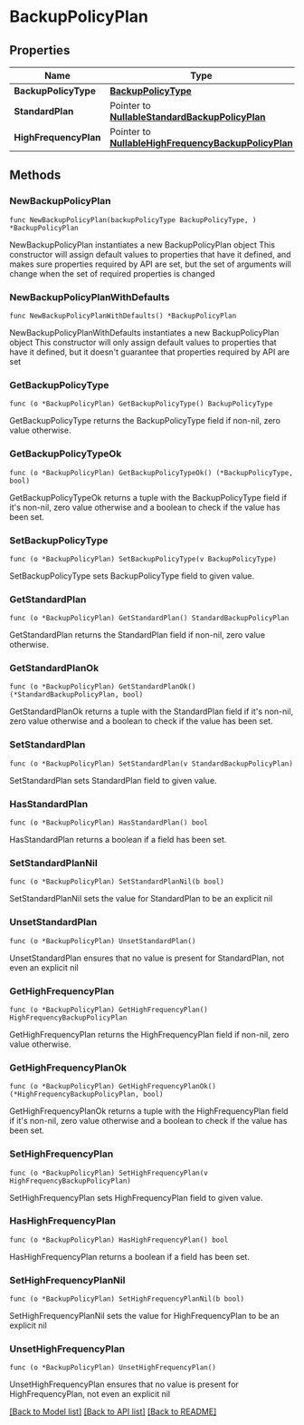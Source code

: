 # BackupPolicyPlan

## Properties

Name | Type | Description | Notes
------------ | ------------- | ------------- | -------------
**BackupPolicyType** | [**BackupPolicyType**](BackupPolicyType.md) |  | 
**StandardPlan** | Pointer to [**NullableStandardBackupPolicyPlan**](StandardBackupPolicyPlan.md) |  | [optional] 
**HighFrequencyPlan** | Pointer to [**NullableHighFrequencyBackupPolicyPlan**](HighFrequencyBackupPolicyPlan.md) |  | [optional] 

## Methods

### NewBackupPolicyPlan

`func NewBackupPolicyPlan(backupPolicyType BackupPolicyType, ) *BackupPolicyPlan`

NewBackupPolicyPlan instantiates a new BackupPolicyPlan object
This constructor will assign default values to properties that have it defined,
and makes sure properties required by API are set, but the set of arguments
will change when the set of required properties is changed

### NewBackupPolicyPlanWithDefaults

`func NewBackupPolicyPlanWithDefaults() *BackupPolicyPlan`

NewBackupPolicyPlanWithDefaults instantiates a new BackupPolicyPlan object
This constructor will only assign default values to properties that have it defined,
but it doesn't guarantee that properties required by API are set

### GetBackupPolicyType

`func (o *BackupPolicyPlan) GetBackupPolicyType() BackupPolicyType`

GetBackupPolicyType returns the BackupPolicyType field if non-nil, zero value otherwise.

### GetBackupPolicyTypeOk

`func (o *BackupPolicyPlan) GetBackupPolicyTypeOk() (*BackupPolicyType, bool)`

GetBackupPolicyTypeOk returns a tuple with the BackupPolicyType field if it's non-nil, zero value otherwise
and a boolean to check if the value has been set.

### SetBackupPolicyType

`func (o *BackupPolicyPlan) SetBackupPolicyType(v BackupPolicyType)`

SetBackupPolicyType sets BackupPolicyType field to given value.


### GetStandardPlan

`func (o *BackupPolicyPlan) GetStandardPlan() StandardBackupPolicyPlan`

GetStandardPlan returns the StandardPlan field if non-nil, zero value otherwise.

### GetStandardPlanOk

`func (o *BackupPolicyPlan) GetStandardPlanOk() (*StandardBackupPolicyPlan, bool)`

GetStandardPlanOk returns a tuple with the StandardPlan field if it's non-nil, zero value otherwise
and a boolean to check if the value has been set.

### SetStandardPlan

`func (o *BackupPolicyPlan) SetStandardPlan(v StandardBackupPolicyPlan)`

SetStandardPlan sets StandardPlan field to given value.

### HasStandardPlan

`func (o *BackupPolicyPlan) HasStandardPlan() bool`

HasStandardPlan returns a boolean if a field has been set.

### SetStandardPlanNil

`func (o *BackupPolicyPlan) SetStandardPlanNil(b bool)`

 SetStandardPlanNil sets the value for StandardPlan to be an explicit nil

### UnsetStandardPlan
`func (o *BackupPolicyPlan) UnsetStandardPlan()`

UnsetStandardPlan ensures that no value is present for StandardPlan, not even an explicit nil
### GetHighFrequencyPlan

`func (o *BackupPolicyPlan) GetHighFrequencyPlan() HighFrequencyBackupPolicyPlan`

GetHighFrequencyPlan returns the HighFrequencyPlan field if non-nil, zero value otherwise.

### GetHighFrequencyPlanOk

`func (o *BackupPolicyPlan) GetHighFrequencyPlanOk() (*HighFrequencyBackupPolicyPlan, bool)`

GetHighFrequencyPlanOk returns a tuple with the HighFrequencyPlan field if it's non-nil, zero value otherwise
and a boolean to check if the value has been set.

### SetHighFrequencyPlan

`func (o *BackupPolicyPlan) SetHighFrequencyPlan(v HighFrequencyBackupPolicyPlan)`

SetHighFrequencyPlan sets HighFrequencyPlan field to given value.

### HasHighFrequencyPlan

`func (o *BackupPolicyPlan) HasHighFrequencyPlan() bool`

HasHighFrequencyPlan returns a boolean if a field has been set.

### SetHighFrequencyPlanNil

`func (o *BackupPolicyPlan) SetHighFrequencyPlanNil(b bool)`

 SetHighFrequencyPlanNil sets the value for HighFrequencyPlan to be an explicit nil

### UnsetHighFrequencyPlan
`func (o *BackupPolicyPlan) UnsetHighFrequencyPlan()`

UnsetHighFrequencyPlan ensures that no value is present for HighFrequencyPlan, not even an explicit nil

[[Back to Model list]](../README.md#documentation-for-models) [[Back to API list]](../README.md#documentation-for-api-endpoints) [[Back to README]](../README.md)



